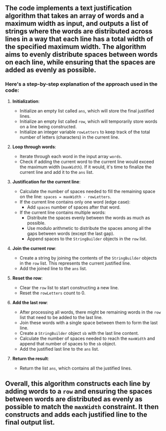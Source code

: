 ## The code implements a text justification algorithm that takes an array of words and a maximum width as input, and outputs a list of strings where the words are distributed across lines in a way that each line has a total width of the specified maximum width. The algorithm aims to evenly distribute spaces between words on each line, while ensuring that the spaces are added as evenly as possible.

### Here's a step-by-step explanation of the approach used in the code:

1. **Initialization**:
   - Initialize an empty list called `ans`, which will store the final justified lines.
   - Initialize an empty list called `row`, which will temporarily store words on a line being constructed.
   - Initialize an integer variable `rowLetters` to keep track of the total number of letters (characters) in the current line.

2. **Loop through words**:
   - Iterate through each word in the input array `words`.
   - Check if adding the current word to the current line would exceed the maximum width (`maxWidth`). If it would, it's time to finalize the current line and add it to the `ans` list.
   
3. **Justification for the current line**:
   - Calculate the number of spaces needed to fill the remaining space on the line: `spaces = maxWidth - rowLetters`.
   - If the current line contains only one word (edge case):
      - Add `spaces` number of spaces after that word.
   - If the current line contains multiple words:
      - Distribute the spaces evenly between the words as much as possible.
      - Use modulo arithmetic to distribute the spaces among all the gaps between words (except the last gap).
      - Append spaces to the `StringBuilder` objects in the `row` list.
   
4. **Join the current row**:
   - Create a string by joining the contents of the `StringBuilder` objects in the `row` list. This represents the current justified line.
   - Add the joined line to the `ans` list.
   
5. **Reset the row**:
   - Clear the `row` list to start constructing a new line.
   - Reset the `rowLetters` count to 0.
   
6. **Add the last row**:
   - After processing all words, there might be remaining words in the `row` list that need to be added to the last line.
   - Join these words with a single space between them to form the last line.
   - Create a `StringBuilder` object `sb` with the last line content.
   - Calculate the number of spaces needed to reach the `maxWidth` and append that number of spaces to the `sb` object.
   - Add the justified last line to the `ans` list.

7. **Return the result**:
   - Return the list `ans`, which contains all the justified lines.

## Overall, this algorithm constructs each line by adding words to a `row` and ensuring the spaces between words are distributed as evenly as possible to match the `maxWidth` constraint. It then constructs and adds each justified line to the final output list.
